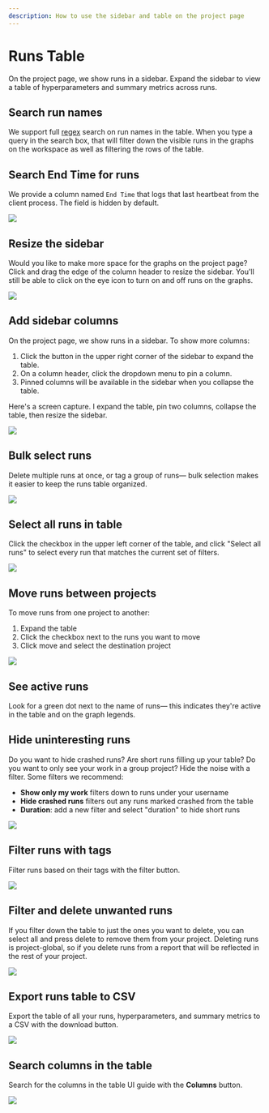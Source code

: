 ```yaml
---
description: How to use the sidebar and table on the project page
---
```


# Runs Table

On the project page, we show runs in a sidebar. Expand the sidebar to view a table of hyperparameters and summary metrics across runs.

## Search run names

We support full [regex](https://dev.mysql.com/doc/refman/8.0/en/regexp.html) search on run names in the table. When you type a query in the search box, that will filter down the visible runs in the graphs on the workspace as well as filtering the rows of the table.

## Search End Time for runs

We provide a column named `End Time` that logs that last heartbeat from the client process. The field is hidden by default.

![](<../../../.gitbook/assets/image (62) (1) (4).png>)

## Resize the sidebar

Would you like to make more space for the graphs on the project page? Click and drag the edge of the column header to resize the sidebar. You'll still be able to click on the eye icon to turn on and off runs on the graphs.

![](https://downloads.intercomcdn.com/i/o/153755378/d54ae70fb8155657a87545b1/howto+-+resize+column.gif)

## Add sidebar columns

On the project page, we show runs in a sidebar. To show more columns:

1. Click the button in the upper right corner of the sidebar to expand the table.
2. On a column header, click the dropdown menu to pin a column.
3. Pinned columns will be available in the sidebar when you collapse the table.

Here's a screen capture. I expand the table, pin two columns, collapse the table, then resize the sidebar.

![](https://downloads.intercomcdn.com/i/o/152951680/cf8cbc6b35e923be2551ba20/howto+-+pin+rows+in+table.gif)

## Bulk select runs

Delete multiple runs at once, or tag a group of runs— bulk selection makes it easier to keep the runs table organized.

![](<../../../.gitbook/assets/howto - bulk select.gif>)

## Select all runs in table

Click the checkbox in the upper left corner of the table, and click "Select all runs" to select every run that matches the current set of filters.

![](<../../../.gitbook/assets/all runs select.gif>)

## Move runs between projects

To move runs from one project to another:

1. Expand the table
2. Click the checkbox next to the runs you want to move
3. Click move and select the destination project

![](<../../../.gitbook/assets/howto - move runs.gif>)

## See active runs

Look for a green dot next to the name of runs— this indicates they're active in the table and on the graph legends.

## Hide uninteresting runs

Do you want to hide crashed runs? Are short runs filling up your table? Do you want to only see your work in a group project? Hide the noise with a filter. Some filters we recommend:

* **Show only my work** filters down to runs under your username
* **Hide crashed runs** filters out any runs marked crashed from the table
* **Duration**: add a new filter and select "duration" to hide short runs

![](<../../../.gitbook/assets/image (18).png>)

## Filter runs with tags

Filter runs based on their tags with the filter button.

![](<../../../.gitbook/assets/2021-03-18 07.54.44.gif>)

## Filter and delete unwanted runs

If you filter down the table to just the ones you want to delete, you can select all and press delete to remove them from your project. Deleting runs is project-global, so if you delete runs from a report that will be reflected in the rest of your project.

![](<../../../.gitbook/assets/2020-05-13 19.14.13.gif>)

## Export runs table to CSV

Export the table of all your runs, hyperparameters, and summary metrics to a CSV with the download button.

![](<../../../.gitbook/assets/2020-07-06 11.51.01.gif>)

## Search columns in the table

Search for the columns in the table UI guide with the **Columns** button.

![](<../../../.gitbook/assets/2021-03-18 07.15.19.gif>)
